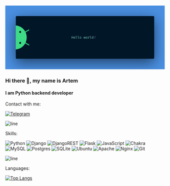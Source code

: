 ![I am Python backend developer](https://raw.githubusercontent.com/Sounmay/Sounmay/master/resources/banner.png)

### Hi there 👋, my name is Artem
#### I am Python backend developer
Contact with me:

<a href="https://t.me/Flopp">![Telegram](https://img.shields.io/badge/Telegram-2CA5E0?style=for-the-badge&logo=telegram&logoColor=white)</a>


![line](https://capsule-render.vercel.app/api?type=rect&color=gradient&height=1)


Skills: 

![Python](https://img.shields.io/badge/python-3670A0?style=for-the-badge&logo=python&logoColor=ffdd54)
![Django](https://img.shields.io/badge/django-%23092E20.svg?style=for-the-badge&logo=django&logoColor=white)
![DjangoREST](https://img.shields.io/badge/DJANGO-REST-ff1709?style=for-the-badge&logo=django&logoColor=white&color=ff1709&labelColor=gray)
![Flask](https://img.shields.io/badge/flask-%23000.svg?style=for-the-badge&logo=flask&logoColor=white)
![JavaScript](https://img.shields.io/badge/javascript-%23323330.svg?style=for-the-badge&logo=javascript&logoColor=%23F7DF1E)
![Chakra](https://img.shields.io/badge/chakra-%234ED1C5.svg?style=for-the-badge&logo=chakraui&logoColor=white)
![MySQL](https://img.shields.io/badge/mysql-%2300f.svg?style=for-the-badge&logo=mysql&logoColor=white)
![Postgres](https://img.shields.io/badge/postgres-%23316192.svg?style=for-the-badge&logo=postgresql&logoColor=white)
![SQLite](https://img.shields.io/badge/sqlite-%2307405e.svg?style=for-the-badge&logo=sqlite&logoColor=white)
![Ubuntu](https://img.shields.io/badge/Ubuntu-E95420?style=for-the-badge&logo=ubuntu&logoColor=white)
![Apache](https://img.shields.io/badge/apache-%23D42029.svg?style=for-the-badge&logo=apache&logoColor=white)
![Nginx](https://img.shields.io/badge/nginx-%23009639.svg?style=for-the-badge&logo=nginx&logoColor=white)
![Git](https://img.shields.io/badge/git-%23F05033.svg?style=for-the-badge&logo=git&logoColor=white)


![line](https://capsule-render.vercel.app/api?type=rect&color=gradient&height=1)

Languages:


[![Top Langs](https://github-readme-stats.vercel.app/api/top-langs/?username=Flopp30&layout=compact)](https://github.com/anuraghazra/github-readme-stats)

